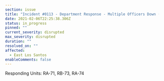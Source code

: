 ```yaml
---
section: issue
title: "Incident #0113 - Department Response - Multiple Officers Down (Shooting)"
date: 2021-02-06T22:25:38.306Z
status: in_progress
pinned: ""
current_severity: disrupted
max_severity: disrupted
duration: ""
resolved_on: ""
affected:
  - East Los Santos
enableComments: false
---
```

Responding Units: RA-71, RB-73, RA-74
